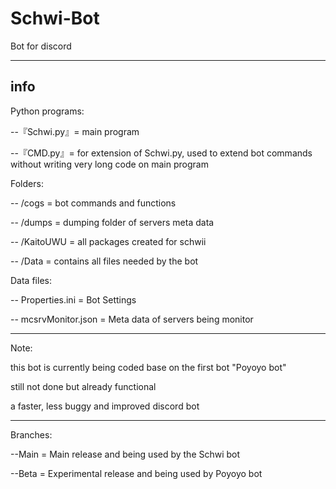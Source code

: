 # Schwi-Bot
Bot for discord

-------------------------------------------------------
info 
-------------------------------------------------------
Python programs:

--『Schwi.py』= main program

--『CMD.py』= for extension of Schwi.py, used to extend bot commands without writing very long code on main program

Folders:

--  /cogs = bot commands and functions

--  /dumps = dumping folder of servers meta data

--  /KaitoUWU = all packages created for schwii

--  /Data = contains all files needed by the bot


Data files:

--  Properties.ini = Bot Settings

--  mcsrvMonitor.json = Meta data of servers being monitor


-------------------------------------------------------
Note:

this bot is currently being coded base on the first bot "Poyoyo bot"

still not done but already functional

a faster, less buggy and improved discord bot

-------------------------------------------------------
Branches:

--Main = Main release and being used by the Schwi bot

--Beta = Experimental release and being used by Poyoyo bot




